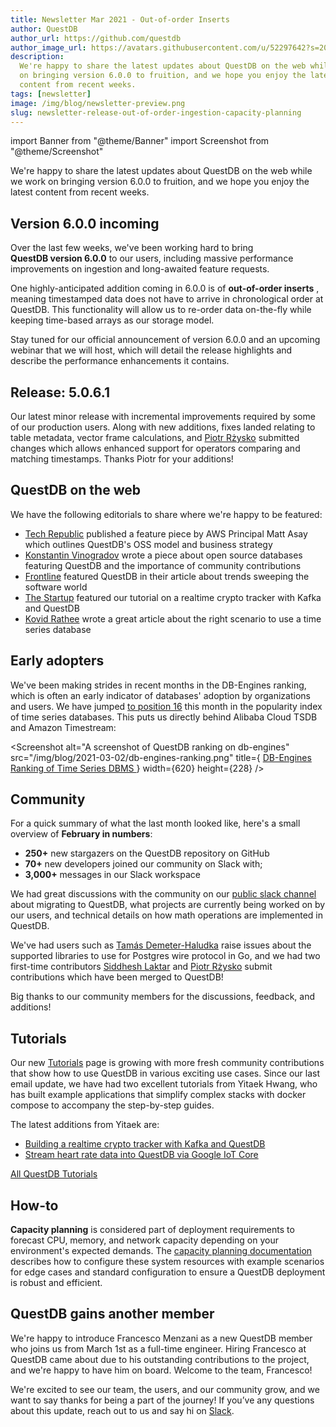 ```yaml
---
title: Newsletter Mar 2021 - Out-of-order Inserts
author: QuestDB
author_url: https://github.com/questdb
author_image_url: https://avatars.githubusercontent.com/u/52297642?s=200&v=4
description:
  We're happy to share the latest updates about QuestDB on the web while we work
  on bringing version 6.0.0 to fruition, and we hope you enjoy the latest
  content from recent weeks.
tags: [newsletter]
image: /img/blog/newsletter-preview.png
slug: newsletter-release-out-of-order-ingestion-capacity-planning
---
```


import Banner from "@theme/Banner"
import Screenshot from "@theme/Screenshot"

<Banner
  alt="Image of QuestDB logo"
  src="/img/blog/newsletter.png"
  width={692}
  height={200}
/>

We're happy to share the latest updates about QuestDB on the web while we work
on bringing version 6.0.0 to fruition, and we hope you enjoy the latest content
from recent weeks.

<!--truncate-->

## Version 6.0.0 incoming

Over the last few weeks, we've been working hard to bring **QuestDB version
6.0.0** to our users, including massive performance improvements on ingestion
and long-awaited feature requests.

One highly-anticipated addition coming in 6.0.0 is of **out-of-order inserts** ,
meaning timestamped data does not have to arrive in chronological order at
QuestDB. This functionality will allow us to re-order data on-the-fly while
keeping time-based arrays as our storage model.

Stay tuned for our official announcement of version 6.0.0 and an upcoming
webinar that we will host, which will detail the release highlights and describe
the performance enhancements it contains.

## Release: 5.0.6.1

Our latest minor release with incremental improvements required by some of our
production users. Along with new additions, fixes landed relating to table
metadata, vector frame calculations, and
[Piotr Rżysko](https://github.com/piotrrzysko) submitted changes which allows
enhanced support for operators comparing and matching timestamps. Thanks Piotr
for your additions!

## QuestDB on the web

We have the following editorials to share where we're happy to be featured:

- [Tech Republic](https://www.techrepublic.com/article/questdb-has-built-a-lightning-fast-time-series-database-can-it-build-a-business-to-match/)
  published a feature piece by AWS Principal Matt Asay which outlines QuestDB's
  OSS model and business strategy
- [Konstantin Vinogradov](https://medium.com/runacapital/open-source-analysis-and-os-databases-1eb1fe840719)
  wrote a piece about open source databases featuring QuestDB and the importance
  of community contributions
- [Frontline](https://medium.com/at-the-front-line/developers-d%C3%A9veloppeurs-desarrolladors-35c2839df960)
  featured QuestDB in their article about trends sweeping the software world
- [The Startup](https://medium.com/swlh/realtime-crypto-tracker-with-kafka-and-questdb-b33b19048fc2)
  featured our tutorial on a realtime crypto tracker with Kafka and QuestDB
- [Kovid Rathee](https://towardsdatascience.com/the-case-for-using-timeseries-databases-c060a8afe727)
  wrote a great article about the right scenario to use a time series database

## Early adopters

We've been making strides in recent months in the DB-Engines ranking, which is
often an early indicator of databases' adoption by organizations and users. We
have jumped [to position 16](https://db-engines.com/en/ranking/time+series+dbms)
this month in the popularity index of time series databases. This puts us
directly behind Alibaba Cloud TSDB and Amazon Timestream:

<Screenshot
  alt="A screenshot of QuestDB ranking on db-engines"
  src="/img/blog/2021-03-02/db-engines-ranking.png"
  title={
    <a
      href="https://db-engines.com/en/ranking/time+series+dbms"
      target="_blank"
      rel="noopener noreferrer"
    >
      DB-Engines Ranking of Time Series DBMS
    </a>
  }
  width={620}
  height={228}
/>

## Community

For a quick summary of what the last month looked like, here's a small overview
of **February in numbers**:

- **250+** new stargazers on the QuestDB repository on GitHub
- **70+** new developers joined our community on Slack with;
- **3,000+** messages in our Slack workspace

We had great discussions with the community on our
[public slack channel](https://questdb.slack.com) about migrating to QuestDB,
what projects are currently being worked on by our users, and technical details
on how math operations are implemented in QuestDB.

We've had users such as [Tamás Demeter-Haludka](https://github.com/tamasd) raise
issues about the supported libraries to use for Postgres wire protocol in Go,
and we had two first-time contributors
[Siddhesh Laktar](https://github.com/siddheshlatkar) and
[Piotr Rżysko](https://github.com/piotrrzysko) submit contributions which have
been merged to QuestDB!

Big thanks to our community members for the discussions, feedback, and
additions!

## Tutorials

Our new [Tutorials](/blog/tags/tutorial/) page is growing with more fresh
community contributions that show how to use QuestDB in various exciting use
cases. Since our last email update, we have had two excellent tutorials from
Yitaek Hwang, who has built example applications that simplify complex stacks
with docker compose to accompany the step-by-step guides.

The latest additions from Yitaek are:

- [Building a realtime crypto tracker with Kafka and QuestDB](/blog/2021/02/18/realtime-crypto-tracker-with-kafka-and-questdb/)
- [Stream heart rate data into QuestDB via Google IoT Core](/blog/2021/02/05/streaming-heart-rate-data-with-iot-core-and-questdb/)

[All QuestDB Tutorials](/blog/tags/tutorial/)

## How-to

**Capacity planning** is considered part of deployment requirements to forecast
CPU, memory, and network capacity depending on your environment's expected
demands. The
[capacity planning documentation](/docs/operations/capacity-planning/) describes
how to configure these system resources with example scenarios for edge cases
and standard configuration to ensure a QuestDB deployment is robust and
efficient.

## QuestDB gains another member

We're happy to introduce Francesco Menzani as a new QuestDB member who joins us
from March 1st as a full-time engineer. Hiring Francesco at QuestDB came about
due to his outstanding contributions to the project, and we're happy to have him
on board. Welcome to the team, Francesco!

We're excited to see our team, the users, and our community grow, and we want to
say thanks for being a part of the journey! If you’ve any questions about this
update, reach out to us and say hi on [Slack](http://slack.questdb.io).
